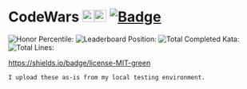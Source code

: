 # CodeWars <img src="https://raw.githubusercontent.com/konpa/devicon/master/icons/c/c-line.svg?sanitize=true?sanitize=true" alt="C" width="24" height="24" /><img src="https://raw.githubusercontent.com/konpa/devicon/master/icons/cplusplus/cplusplus-plain.svg?sanitize=true" alt="C++" width="24" height="24" /> [![Badge](https://www.codewars.com/users/coppermilk/badges/small)](https://www.codewars.com/users/coppermilk) 
![Honor Percentile:](https://img.shields.io/badge/dynamic/xml?color=important&label=Honor%20Percentile%3A&query=%2F%2F%2A%5B%40id%3D%220%22%5D%2Fdiv%2Ftable%2Ftbody%2Ftr%5B4%5D%2Ftd%5B2%5D&url=https%3A%2F%2Fdocs.google.com%2Fspreadsheets%2Fu%2F3%2Fd%2Fe%2F2PACX-1vQsRqdf7OZJKmE4ovPxFHWXeUcjcsslr3TDe3bmTcBd2S38MtXnEQw6OR2-bbJNZ-_JjZmOoBUkxT_B%2Fpubhtml) 
![Leaderboard Position:](https://img.shields.io/badge/dynamic/xml?color=critical&label=Leaderboard%20Position%3A&query=%2F%2F%2A%5B%40id%3D%220%22%5D%2Fdiv%2Ftable%2Ftbody%2Ftr%5B3%5D%2Ftd%5B2%5D&url=https%3A%2F%2Fdocs.google.com%2Fspreadsheets%2Fu%2F3%2Fd%2Fe%2F2PACX-1vQsRqdf7OZJKmE4ovPxFHWXeUcjcsslr3TDe3bmTcBd2S38MtXnEQw6OR2-bbJNZ-_JjZmOoBUkxT_B%2Fpubhtml) 
![Total Completed Kata:](https://img.shields.io/badge/dynamic/xml?color=red&label=Total%20Completed%20Kata%3A&query=%2F%2F%2A%5B%40id%3D%220%22%5D%2Fdiv%2Ftable%2Ftbody%2Ftr%5B5%5D%2Ftd%5B2%5D&url=https%3A%2F%2Fdocs.google.com%2Fspreadsheets%2Fu%2F3%2Fd%2Fe%2F2PACX-1vQsRqdf7OZJKmE4ovPxFHWXeUcjcsslr3TDe3bmTcBd2S38MtXnEQw6OR2-bbJNZ-_JjZmOoBUkxT_B%2Fpubhtml) 
![Total Lines:](https://img.shields.io/tokei/lines/github/coppermilk/codewars?color=yellow&label=Total%20Lines&style=flat)

https://shields.io/badge/license-MIT-green


```
I upload these as-is from my local testing environment.
```

